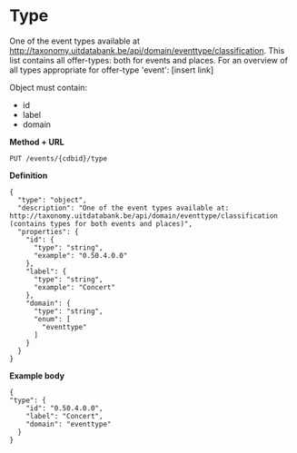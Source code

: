 ---
---

# Type

One of the event types available at http://taxonomy.uitdatabank.be/api/domain/eventtype/classification. This list contains all offer-types: both for events and places. For an overview of all types appropriate for offer-type 'event': [insert link]

Object must contain:
- id
- label
- domain

**Method + URL**

```
PUT /events/{cdbid}/type
```

**Definition**

```
{
  "type": "object",
  "description": "One of the event types available at: http://taxonomy.uitdatabank.be/api/domain/eventtype/classification (contains types for both events and places)",
  "properties": {
    "id": {
      "type": "string",
      "example": "0.50.4.0.0"
    },
    "label": {
      "type": "string",
      "example": "Concert"
    },
    "domain": {
      "type": "string",
      "enum": [
        "eventtype"
      ]
    }
  }
}
```

**Example body**

```
{
"type": {
    "id": "0.50.4.0.0",
    "label": "Concert",
    "domain": "eventtype"
  }
}
```